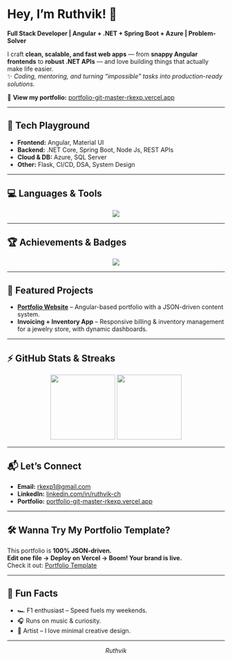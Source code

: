 # Hey, I’m Ruthvik! 👋

**Full Stack Developer | Angular + .NET + Spring Boot + Azure | Problem-Solver**  

I craft **clean, scalable, and fast web apps** — from **snappy Angular frontends** to **robust .NET APIs** — and love building things that actually make life easier.  
✨ _Coding, mentoring, and turning “impossible” tasks into production-ready solutions._  

👀 **View my portfolio:** [portfolio-git-master-rkexp.vercel.app](https://portfolio-git-master-rkexp.vercel.app)  

---

## 🚀 Tech Playground
- **Frontend:** Angular, Material UI
- **Backend:** .NET Core, Spring Boot, Node Js, REST APIs
- **Cloud & DB:** Azure, SQL Server
- **Other:** Flask, CI/CD, DSA, System Design  


---

## 💻 Languages & Tools
<p align="center">
  <img src="https://skillicons.dev/icons?i=angular,dotnet,azure,spring,bootstrap,scss,github,git,html,css,js,ts,cpp,java,python,mysql,visualstudio,vscode&theme=light" />
</p>

---

## 🏆 Achievements & Badges
<p align="center">
  <img src="https://github-profile-trophy.vercel.app/?username=ruthvik-ch&theme=radical&no-frame=true&row=1&column=7" />
</p>


---


## 🌟 Featured Projects
- **[Portfolio Website](https://portfolio-git-master-rkexp.vercel.app)** – Angular-based portfolio with a JSON-driven content system.  
- **Invoicing + Inventory App** – Responsive billing & inventory management for a jewelry store, with dynamic dashboards.  

---

## ⚡ GitHub Stats & Streaks
<p align="center">
  <img src="https://github-readme-stats.vercel.app/api?username=ruthvik-ch&show_icons=true&theme=radical" height="150" />
  <img src="https://streak-stats.demolab.com/?user=ruthvik-ch&theme=radical" height="150" />
</p>

---

## 📬 Let’s Connect
- **Email:** rkexp1@gmail.com  
- **LinkedIn:** [linkedin.com/in/ruthvik-ch](https://www.linkedin.com/in/ruthvik-ch/)  
- **Portfolio:** [portfolio-git-master-rkexp.vercel.app](https://portfolio-git-master-rkexp.vercel.app)  

---

## 🛠 Wanna Try My Portfolio Template?
This portfolio is **100% JSON-driven.**  
**Edit one file → Deploy on Vercel → Boom! Your brand is live.**  
Check it out: [Portfolio Template](https://github.com/ruthvik-ch/portfolio)

---

## 🎉 Fun Facts
- 🏎 F1 enthusiast – Speed fuels my weekends.
- 🎧 Runs on music & curiosity.  
- 🎨 Artist – I love minimal creative design.  


---



<p align="center">
  <em> Ruthvik </em>
</p>
